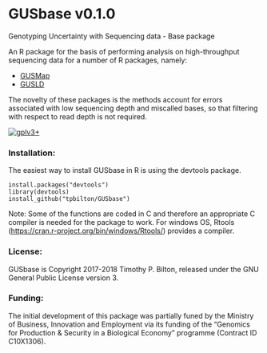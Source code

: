 # GUSbase v0.1.0
Genotyping Uncertainty with Sequencing data - Base package

An R package for the basis of performing analysis on high-throughput sequencing data for a number of R packages, namely:
- [GUSMap](https://github.com/tpbilton/GUSMap)
- [GUSLD](https://github.com/AgResearch/GUS-LD)

The novelty of these packages is the methods account for errors associated with low sequencing depth and miscalled bases, so that filtering with respect to read depth is not required. 

[![gplv3+](https://img.shields.io/badge/license-GPLv3-blue.svg)](https://www.gnu.org/licenses/gpl.html)

### Installation:

The easiest way to install GUSbase in R is using the devtools package.

```
install.packages("devtools")
library(devtools)
install_github("tpbilton/GUSbase")
```
Note: Some of the functions are coded in C and therefore an appropriate C compiler is needed for the package to work. For windows OS, Rtools (https://cran.r-project.org/bin/windows/Rtools/) provides a compiler. 


### License:

GUSbase is Copyright 2017-2018 Timothy P. Bilton, released under the GNU General Public License version 3.

### Funding:
The initial development of this package was partially funed by the Ministry of Business, Innovation and Employment via its funding of the “Genomics for Production & Security in a Biological Economy” programme (Contract ID C10X1306).
